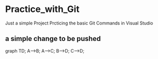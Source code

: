 # Practice_with_Git
Just a simple Project Prcticing the basic Git Commands in Visual Studio 


## a simple change to be pushed

graph TD;
    A-->B;
    A-->C;
    B-->D;
    C-->D;

